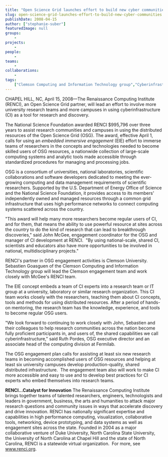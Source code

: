 ```yaml
---
title: "Open Science Grid launches effort to build new cyber communities"
slug: open-science-grid-launches-effort-to-build-new-cyber-communities
publishDate: 2008-04-15
author: ["stephanie-suber"]
featuredImage: null
groups:
    - 
projects:
    - 
people:
    - 
teams: 
    - 
collaborations:
    - 
tags:
    ["Clemson Computing and Information Technology group","Cyberinfrastructure","John McGee","Open Science Grid (OSG)","Ruth Pordes"]
---
```

CHAPEL HILL, NC, April 15, 2008—The Renaissance Computing Institute (RENCI), an Open Science Grid partner, will lead an effort to involve more university research teams and more campuses in using cyberinfrastructure (CI) as a tool for research and discovery.

The National Science Foundation awarded RENCI $995,796 over three years to assist research communities and campuses in using the distributed resources of the Open Science Grid (OSG). The award, effective April 1, calls for using an <em>embedded  immersive engagement </em>(EIE) effort to immerse teams of researchers in the concepts and technologies needed to become skilled users of OSG resources, a nationwide collection of large-scale computing systems and analytic tools made accessible through standardized procedures for managing and processing jobs.

OSG is a consortium of universities, national laboratories, scientific collaborations and software developers dedicated to meeting the ever-growing computing and data management requirements of scientific researchers. Supported by the U.S. Department of Energy Office of Science and the National Science Foundation, it provides access to its members' independently owned and managed resources through a common grid infrastructure that uses high performance networks to connect computing systems scattered across the country.

"This award will help many more researchers become regular users of CI, and for them, that means the ability to use powerful resource at sites across the country to do the kind of research that can lead to breakthrough discoveries," said John McGee, engagement coordinator for the OSG and manager of CI development at RENCI.  "By using national-scale, shared CI, scientists and educators also have more opportunities to be involved in national, multidisciplinary projects."

RENCI's partner in OSG engagement activities is Clemson University. Sebastien Goasguen of the Clemson Computing and Information Technology group will lead the Clemson engagement team and work closely with McGee's RENCI team.

The EIE concept embeds a team of CI experts into a research team or IT group at a university, laboratory or similar research organization. This CI team works closely with the researchers, teaching them about CI concepts, tools and methods for using distributed resources. After a period of hands-on mentoring, the research team has the knowledge, experience, and tools to become regular OSG users.

"We look forward to continuing to work closely with John, Sebastien and their colleagues to help research communities across the nation become fully proficient participants in, and users of, the shared capabilities we call cyberinfrastructure," said Ruth Pordes, OSG executive director and an associate head of the computing division at Fermilab.

The OSG engagement plan calls for assisting at least six new research teams in becoming accomplished users of OSG resources and helping at least six university campuses develop production-quality, shared distributed infrastructure.  The engagement team also will work to make CI more accessible and easy to use and to develop best practices for CI experts who embed themselves into research teams.

<strong>RENCI…Catalyst for  Innovation</strong>
The Renaissance Computing Institute brings together teams of talented researchers, engineers, technologists and leaders in government, business, the arts and humanities to attack major research questions and community issues in ways that accelerate discovery and drive innovation. RENCI has nationally significant expertise and capabilities in high performance computing, visualization, collaborative tools, networking, device prototyping, and data systems as well as engagement sites across the state. Founded in 2004 as a major collaborative venture of Duke University, North Carolina State University, the University of North Carolina at Chapel Hill and the state of North Carolina, RENCI is a statewide virtual organization.  For more, see <a href="https://www.renci.org/">www.renci.org</a>.
